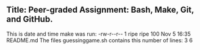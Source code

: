 ## Title: Peer-graded Assignment: Bash, Make, Git, and GitHub.

This is date and time make was run:
-rw-r--r--  1 ripe  ripe  100 Nov  5 16:35 README.md
The files guessinggame.sh contains this number of lines:
3
6
